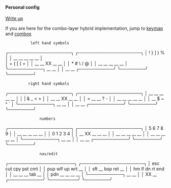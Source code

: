#### Personal config

[Write up](https://alexpokho.xyz/posts/Combo-layer-hybrid-keymap)

If you are here for the combo-layer hybrid implementation, jump to [keymap](https://github.com/sashalex007/ergo_alex_zmk/blob/main/config/boards/shields/ergoalex/ergoalex.keymap) and [combos](https://github.com/sashalex007/ergo_alex_zmk/blob/main/config/boards/shields/ergoalex/combos.dtsi)

               left hand symbols
╭────────────────────╮ ╭────────────────────╮ 
│  !   }   ]   )   % │ │ __  __  __  __  __ │  
│  +   {   [   (   = │ │ __  __  XX  __  __ │
│  *   #   \   /   @ │ │ __  __  __  __  __ │
╰───────────╮  __ __ │ │ __  __ ╭───────────╯
            ╰────────╯ ╰────────╯            

              right hand symbols
╭────────────────────╮ ╭────────────────────╮
│ __  __  __  __  __ │ │ |   &   _   <   >  │
│ __  __  XX  __  __ │ │ =   __  __  ?   -  │
│ __  __  __  __  __ │ │ __  $   ~   ^   `  │
╰───────────╮  __ __ │ │ __  __ ╭───────────╯
            ╰────────╯ ╰────────╯           

                   numbers
╭────────────────────╮ ╭────────────────────╮
│  5   6   7   8   9 │ │ __  __  __  __  __ │
│  0   1   2   3   4 │ │ __  XX  __  __  __ │
│ __  __  __  __  __ │ │ __  __  __  __  __ │
╰───────────╮  __ __ │ │ __  __ ╭───────────╯
            ╰────────╯ ╰────────╯           

                   nav/edit
╭─────────────────────╮ ╭────────────────────╮
│ esc cut cpy pst cmt │ │ pup wlf up wrt __  │
│ sft __  bsp ret __  │ │ hm  lf  dn rt  end │
│ __  __  __  tab __  │ │ pdn __  __  __ __  │
╰───────────╮  __ __  │ │ XX  __ ╭───────────╯
            ╰─────────╯ ╰────────╯ 
    